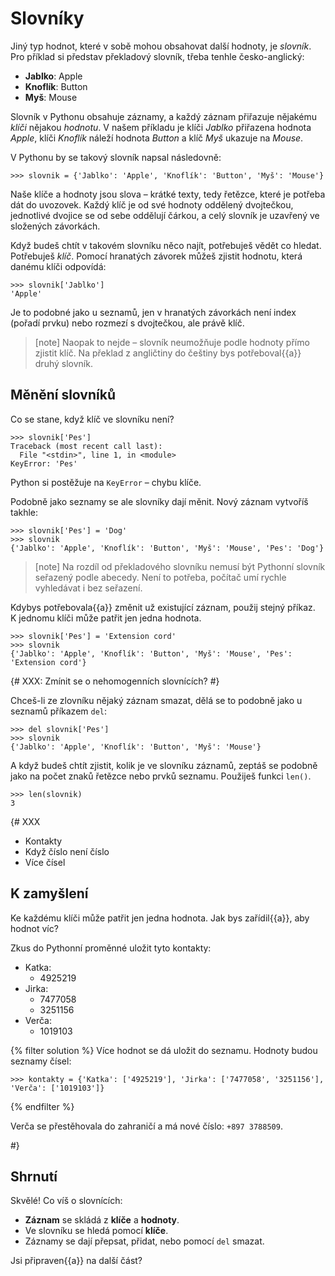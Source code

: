 # Slovníky

Jiný typ hodnot, které v sobě mohou obsahovat další hodnoty, je *slovník*.
Pro příklad si představ překladový slovník, třeba tenhle česko-anglický:

* **Jablko**: Apple
* **Knoflík**: Button
* **Myš**: Mouse

Slovník v Pythonu obsahuje záznamy, a každý záznam přiřazuje
nějakému *klíči* nějakou *hodnotu*.
V našem příkladu je klíči *Jablko* přiřazena hodnota *Apple*,
klíči *Knoflík* náleží hodnota *Button*
a klíč *Myš* ukazuje na *Mouse*.

V Pythonu by se takový slovník napsal následovně:

``` pycon
>>> slovnik = {'Jablko': 'Apple', 'Knoflík': 'Button', 'Myš': 'Mouse'}
```

Naše klíče a hodnoty jsou slova – krátké texty, tedy řetězce,
které je potřeba dát do uvozovek.
Každý klíč je od své hodnoty oddělený dvojtečkou,
jednotlivé dvojice se od sebe oddělují čárkou,
a celý slovník je uzavřený ve složených závorkách.

Když budeš chtít v takovém slovníku něco najít, potřebuješ vědět co hledat.
Potřebuješ *klíč*.
Pomocí hranatých závorek můžeš zjistit hodnotu, která danému klíči odpovídá:


``` pycon
>>> slovnik['Jablko']
'Apple'
```

Je to podobné jako u seznamů, jen v hranatých závorkách není index
(pořadí prvku) nebo rozmezí s dvojtečkou, ale právě klíč.

> [note]
> Naopak to nejde – slovník neumožňuje podle hodnoty přímo zjistit klíč.
> Na překlad z angličtiny do češtiny bys potřeboval{{a}} druhý slovník.

## Měnění slovníků

Co se stane, když klíč ve slovníku není?

``` pycon
>>> slovnik['Pes']
Traceback (most recent call last):
  File "<stdin>", line 1, in <module>
KeyError: 'Pes'
```

Python si postěžuje na `KeyError` – chybu klíče.

Podobně jako seznamy se ale slovníky dají měnit.
Nový záznam vytvoříš takhle:

``` pycon
>>> slovnik['Pes'] = 'Dog'
>>> slovnik
{'Jablko': 'Apple', 'Knoflík': 'Button', 'Myš': 'Mouse', 'Pes': 'Dog'}
```

> [note]
> Na rozdíl od překladového slovníku nemusí být Pythonní slovník seřazený
> podle abecedy.
> Není to potřeba, počítač umí rychle vyhledávat i bez seřazení.

Kdybys potřebovala{{a}} změnit už existující záznam, použij stejný příkaz.
K jednomu klíči může patřit jen jedna hodnota.

``` pycon
>>> slovnik['Pes'] = 'Extension cord'
>>> slovnik
{'Jablko': 'Apple', 'Knoflík': 'Button', 'Myš': 'Mouse', 'Pes': 'Extension cord'}
```

{# XXX: Zmínit se o nehomogenních slovnících? #}

Chceš-li ze zlovníku nějaký záznam smazat, dělá se to podobně jako
u seznamů příkazem `del`:

``` pycon
>>> del slovnik['Pes']
>>> slovnik
{'Jablko': 'Apple', 'Knoflík': 'Button', 'Myš': 'Mouse'}
```

A když budeš chtít zjistit, kolik je ve slovníku záznamů,
zeptáš se podobně jako na počet znaků řetězce nebo prvků seznamu.
Použiješ funkci `len()`.

``` pycon
>>> len(slovnik)
3
```

{# XXX

* Kontakty
* Když číslo není číslo
* Více čísel

## K zamyšlení

Ke každému klíči může patřit jen jedna hodnota.
Jak bys zařídil{{a}}, aby hodnot víc?

Zkus do Pythonní proměnné uložit tyto kontakty:

* Katka:
    * 4925219
* Jirka:
    * 7477058
    * 3251156
* Verča:
    * 1019103

{% filter solution %}
Více hodnot se dá uložit do seznamu.
Hodnoty budou seznamy čísel:

```pycon
>>> kontakty = {'Katka': ['4925219'], 'Jirka': ['7477058', '3251156'], 'Verča': ['1019103']}
```
{% endfilter %}

Verča se přestěhovala do zahraničí a má nové číslo: `+897 3788509`.

#}

## Shrnutí

Skvělé! Co víš o slovnících:

* **Záznam** se skládá z **klíče** a **hodnoty**.
* Ve slovníku se hledá pomocí **klíče**.
* Záznamy se dají přepsat, přidat, nebo pomocí `del` smazat.

Jsi připraven{{a}} na další část?
